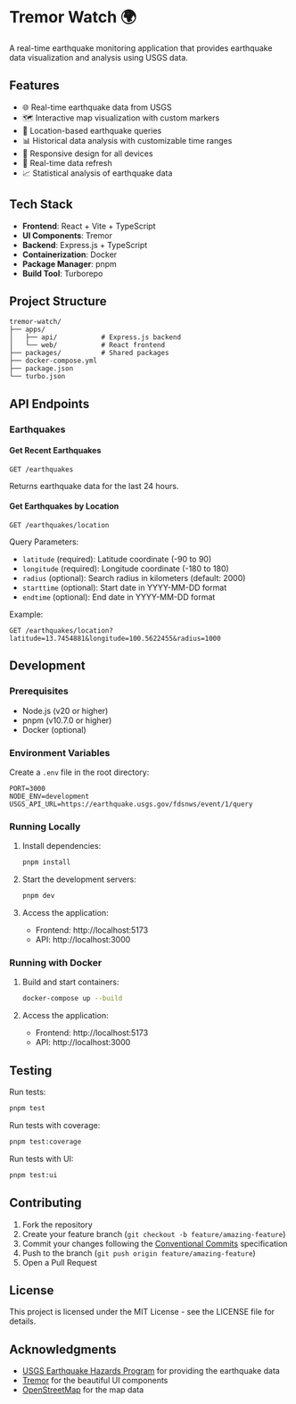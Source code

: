# Tremor Watch 🌍

A real-time earthquake monitoring application that provides earthquake data visualization and analysis using USGS data.

## Features

- 🌐 Real-time earthquake data from USGS
- 🗺️ Interactive map visualization with custom markers
- 📍 Location-based earthquake queries
- 📊 Historical data analysis with customizable time ranges
- 📱 Responsive design for all devices
- 🔄 Real-time data refresh
- 📈 Statistical analysis of earthquake data

## Tech Stack

- **Frontend**: React + Vite + TypeScript
- **UI Components**: Tremor
- **Backend**: Express.js + TypeScript
- **Containerization**: Docker
- **Package Manager**: pnpm
- **Build Tool**: Turborepo

## Project Structure

```
tremor-watch/
├── apps/
│   ├── api/           # Express.js backend
│   └── web/           # React frontend
├── packages/          # Shared packages
├── docker-compose.yml
├── package.json
└── turbo.json
```

## API Endpoints

### Earthquakes

#### Get Recent Earthquakes
```http
GET /earthquakes
```

Returns earthquake data for the last 24 hours.

#### Get Earthquakes by Location
```http
GET /earthquakes/location
```

Query Parameters:
- `latitude` (required): Latitude coordinate (-90 to 90)
- `longitude` (required): Longitude coordinate (-180 to 180)
- `radius` (optional): Search radius in kilometers (default: 2000)
- `starttime` (optional): Start date in YYYY-MM-DD format
- `endtime` (optional): End date in YYYY-MM-DD format

Example:
```http
GET /earthquakes/location?latitude=13.7454881&longitude=100.5622455&radius=1000
```

## Development

### Prerequisites

- Node.js (v20 or higher)
- pnpm (v10.7.0 or higher)
- Docker (optional)

### Environment Variables

Create a `.env` file in the root directory:

```env
PORT=3000
NODE_ENV=development
USGS_API_URL=https://earthquake.usgs.gov/fdsnws/event/1/query
```

### Running Locally

1. Install dependencies:
   ```bash
   pnpm install
   ```

2. Start the development servers:
   ```bash
   pnpm dev
   ```

3. Access the application:
   - Frontend: http://localhost:5173
   - API: http://localhost:3000

### Running with Docker

1. Build and start containers:
   ```bash
   docker-compose up --build
   ```

2. Access the application:
   - Frontend: http://localhost:5173
   - API: http://localhost:3000

## Testing

Run tests:
```bash
pnpm test
```

Run tests with coverage:
```bash
pnpm test:coverage
```

Run tests with UI:
```bash
pnpm test:ui
```

## Contributing

1. Fork the repository
2. Create your feature branch (`git checkout -b feature/amazing-feature`)
3. Commit your changes following the [Conventional Commits](https://www.conventionalcommits.org/) specification
4. Push to the branch (`git push origin feature/amazing-feature`)
5. Open a Pull Request

## License

This project is licensed under the MIT License - see the LICENSE file for details.

## Acknowledgments

- [USGS Earthquake Hazards Program](https://earthquake.usgs.gov/) for providing the earthquake data
- [Tremor](https://www.tremor.so/) for the beautiful UI components
- [OpenStreetMap](https://www.openstreetmap.org/) for the map data